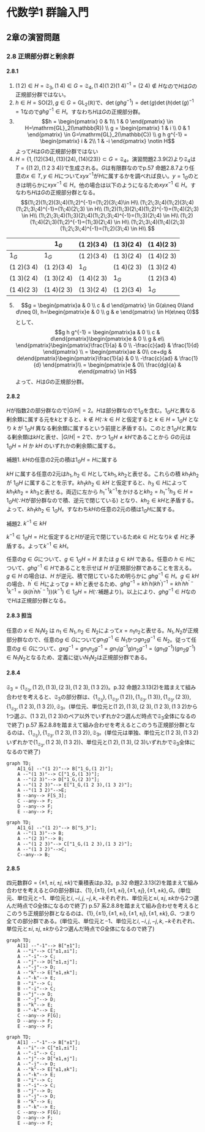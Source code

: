 # 代数学1 群論入門

## 2章の演習問題

### 2.8 正規部分群と剰余群

#### 2.8.1

1. $(1\;2) \in H = \mathfrak{S}_3, (1\;4) \in G = \mathfrak{S}_4, (1\;4)(1\;2)(1\;4)^{-1}=(2\;4)\notin H$なので$H$は$G$の正規部分群ではない。
2. $h \in H=\mathrm{SO}(2), g \in G=\mathrm{GL}_2(\mathbb{R})$で、$\det(ghg^{-1})=\det(g)\det(h)\det(g)^{-1}=1$なので$ghg^{-1}\in H$。すなわち$H$は$G$の正規部分群。
3. $$h = \begin{pmatrix} 0 & 1\\
 1 & 0
\end{pmatrix} \in H=\mathrm{GL}_2(\mathbb{R}) \\
g = \begin{pmatrix} 1 & i \\
 0 & 1
 \end{pmatrix} \in G=\mathrm{GL}_2(\mathbb{C}) \\
g h g^{-1} = \begin{pmatrix} i & 2\\
1 & -i \end{pmatrix} \notin H$$ よって$H$は$G$の正規部分群ではない
4. $H=\{ 1, (1 2)(3 4), (1 3)(2 4), (1 4)(2 3) \} \subset G=\mathfrak{S}_4$。演習問題2.3.9(2)より$\mathfrak{S}_4$は$T=\{(1\;2),(1\;2\;3\;4)\}$で生成される。$G$は有限群なのでp.57 命題2.8.7より任意の$x \in T, y \in H$について$xyx^{-1}$が$H$に属するかを調べれば良い。$y=1_G$のときは明らかに$xyx^{-1}\in H$。他の場合は以下のようになるため$xyx^{-1}\in H$。すなわち$H$は$G$の正規部分群となる。
$$(1\;2)(1\;2)(3\;4)(1\;2)^{-1}=(1\;2)(3\;4)\in H\\
(1\;2\;3\;4)(1\;2)(3\;4)(1\;2\;3\;4)^{-1}=(1\;4)(2\;3) \in H\\
(1\;2)(1\;3)(2\;4)(1\;2)^{-1}=(1\;4)(2\;3) \in H\\
(1\;2\;3\;4)(1\;3)(2\;4)(1\;2\;3\;4)^{-1}=(1\;3)(2\;4) \in H\\
(1\;2)(1\;4)(2\;3)(1\;2)^{-1}=(1\;3)(2\;4) \in H\\
(1\;2\;3\;4)(1\;4)(2\;3)(1\;2\;3\;4)^{-1}=(1\;2)(3\;4) \in H\\
$$

| |$1_G$|$(1\;2)(3\;4)$|$(1\;3)(2\;4)$|$(1\;4)(2\;3)$|
|-|-|-|-|-|
|$1_G$|$1_G$|$(1\;2)(3\;4)$|$(1\;3)(2\;4)$|$(1\;4)(2\;3)$|
|$(1\;2)(3\;4)$|$(1\;2)(3\;4)$|$1_G$|$(1\;4)(2\;3)$|$(1\;3)(2\;4)$|
|$(1\;3)(2\;4)$|$(1\;3)(2\;4)$|$(1\;4)(2\;3)$|$1_G$|$(1\;2)(3\;4)$|
|$(1\;4)(2\;3)$|$(1\;4)(2\;3)$|$(1\;3)(2\;4)$|$(1\;2)(3\;4)$|$1_G$|

5. $$g = \begin{pmatrix}a & 0 \\ c & d \end{pmatrix} \in G(a\neq 0\land d\neq 0), h=\begin{pmatrix}e & 0 \\ g & e \end{pmatrix} \in H(e\neq 0)$$ として、
$$g h g^{-1} = \begin{pmatrix}a & 0 \\ c & d\end{pmatrix}\begin{pmatrix}e & 0 \\ g & e\\ \end{pmatrix}\begin{pmatrix}\frac{1}{a} & 0 \\ -\frac{c}{ad} & \frac{1}{d} \end{pmatrix} \\
= \begin{pmatrix}ae & 0\\ ce+dg & de\end{pmatrix}\begin{pmatrix}\frac{1}{a} & 0 \\ -\frac{c}{ad} & \frac{1}{d} \end{pmatrix}\\
= \begin{pmatrix}e & 0\\ \frac{dg}{a} & e\end{pmatrix} \in H$$ よって、$H$は$G$の正規部分群。

#### 2.8.2

$H$が指数2の部分群なので$|G/H|=2$。$H$は部分群なので$1_G$を含む。$1_G H$と異なる剰余類に属する元を$k$とすると、$k \notin H$($\because k \in H$ と仮定すると $k \in H = 1_G H$ となり $k$ が $1_G H$ 異なる剰余類に属するという前提と矛盾する)。このとき$1_G H$と異なる剰余類は$k H$と表せ、$|G/H|=2$で、かつ $1_G H \neq k H$であることから $G$の元は $1_G H = H$ か $k H$ のいずれかの剰余類に属する。

補題1. $k H$の任意の$2$元の積は$1_G H = H$に属する

$k H$ に属する任意の$2$元は$h_1, h_2 \in H$として$k h_1, k h_2$と表せる。これらの積 $k h_1 k h_2$ が $1_G H$ に属することを示す。$k h_1 k h_2 \in k H$ と仮定すると、$h_3 \in H$によって $k h_1 k h_2 = k h_3$と表せる。両辺に左から $h_1^{-1} k^{-1}$をかけると$k h_2 = h_1^{-1} h_3 \in H = 1_G H(\because H$が部分群なので積、逆元で閉じている$)$ となり、$k h_2 \in k H$と矛盾する。よって、$k h_1 k h_2 \in 1_G H$。すなわち$k H$の任意の$2$元の積は$1_G H$に属する。

補題2. $k^{-1} \in k H$

$k^{-1} \in 1_G H = H$と仮定すると$H$が逆元で閉じているため$k \in H$となり$k \notin H$と矛盾する。よって$k^{-1} \in k H$。

任意の$g \in G$について、$g \in 1_G H = H$ または $g \in k H$ である。任意の $h \in H$について、$g h g^{-1} \in H$であることを示せば $H$ が正規部分群であることを言える。$g \in H$ の場合は、$H$ が逆元、積で閉じているため明らかに $g h g^{-1} \in H$。$g \in k H$の場合、$h^\prime \in H$によって$g = k h^\prime$と表せるため、$g h g^{-1} = k h^\prime h (k h^\prime)^{-1} = k h^\prime h h^{\prime -1} k^{-1}=(k(h^\prime h h^{\prime -1}))(k^{-1}) \in 1_G H = H(\because$補題より$)$。以上により、$g h g^{-1} \in H$なので$H$は正規部分群となる。

#### 2.8.3 担当

任意の $x \in N_1 N_2$ は $n_1 \in N_1, n_2 \in N_2$によって$x = n_1 n_2$と表せる。$N_1,N_2$が正規部分群なので、任意の$g \in G$について$g n_1 g^{-1} \in N_1$かつ$g n_2 g^{-1} \in N_2$。従って任意の$g \in G$について、$g x g^{-1} = g n_1 n_2 g^{-1} = g n_1 (g^{-1} g) n_2 g^{-1} = (g n_1 g^{-1}) (g n_2 g^{-1}) \in N_1 N_2$となるため、定義に従い$N_1 N_2$は正規部分群である。

#### 2.8.4

$\mathfrak{S}_3=\{1_{\mathfrak{S}_3}, (1\;2), (1\;3), (2\;3), (1\;2\;3), (1\;3\;2) \}$。p.32 命題2.3.13(2)を踏まえて組み合わせを考えると、$\mathfrak{S}_3$の部分群は、$\{1_{\mathfrak{S}_3}\}, \{1_{\mathfrak{S}_3}, (1\;2)\}, \{1_{\mathfrak{S}_3}, (1\;3)\}, \{1_{\mathfrak{S}_3}, (2\;3)\}, \{1_{\mathfrak{S}_3}, (1\;2\;3), (1\;3\;2)\}, \mathfrak{S}_3$。(単位元、単位元と$(1\;2),(1\;3),(2\;3),(1\;2\;3),(1\;3\;2)$から1つ選ぶ、$(1\;3\;2),(1\;2\;3)$のペア以外でいずれか2つ選んだ時点で$\mathfrak{S}_3$全体になるので終了)
p.57 系2.8.8を踏まえて組み合わせを考えるとこのうち正規部分群となるのは、$\{1_{\mathfrak{S}_3}\}, \{1_{\mathfrak{S}_3}, (1\;2\;3), (1\;3\;2)\}, \mathfrak{S}_3$。(単位元は単独、単位元と$(1\;2\;3),(1\;3\;2)$いずれかで$\{1_{\mathfrak{S}_3}, (1\;2\;3), (1\;3\;2)\}$、単位元と$(1\;2),(1\;3),(2\;3)$いずれかで$\mathfrak{S}_3$全体になるので終了)

```mermaid
graph TD;
    A[1_G] --"(1 2)"--> B["1_G,(1 2)"];
    A --"(1 3)"--> C["1_G,(1 3)"];
    A --"(2 3)"--> D["1_G,(2 3)"];
    A --"(1 2 3)"--> E["1_G,(1 2 3),(1 3 2)"];
    A --"(1 3 2)"-->E;
    B --any--> F[S_3];
    C --any--> F;
    D --any--> F;
    E --any--> F;
```

```mermaid
graph TD;
    A[1_G] --"(1 2)"--> B["S_3"];
    A --"(1 3)"--> B;
    A --"(2 3)"--> B;
    A --"(1 2 3)"--> C["1_G,(1 2 3),(1 3 2)"];
    A --"(1 3 2)"-->C;
    C--any--> B;
```

#### 2.8.5

四元数群$G=\{\pm 1,\pm i,\pm j,\pm k\}$で乗積表はp.32。p.32 命題2.3.13(2)を踏まえて組み合わせを考えると$G$の部分群は、$\{1\},\{\pm 1\},\{\pm 1,\pm i\},\{\pm 1,\pm j\},\{\pm 1,\pm k\},G$。(単位元、単位元と$-1$、単位元と$i,-i,j,-j,k,-k$それぞれ、単位元と$\pm i,\pm j,\pm k$から2つ選んだ時点で$G$全体になるので終了)
p.57 系2.8.8を踏まえて組み合わせを考えるとこのうち正規部分群となるのは、$\{1\},\{\pm 1\},\{\pm 1,\pm i\},\{\pm 1,\pm j\},\{\pm 1,\pm k\},G$、つまり全ての部分群である。(単位元、単位元と$-1$、単位元と$i,-i,j,-j,k,-k$それぞれ、単位元と$\pm i,\pm j,\pm k$から2つ選んだ時点で$G$全体になるので終了)

```mermaid
graph TD;
    A[1] --"-1"--> B["±1"];
    A --"i"--> C["±1,±i"];
    A --"-i"--> C;
    A --"j"--> D["±1,±j"];
    A --"-j"--> D;
    A --"k"--> E["±1,±k"];
    A --"-k"--> E;
    B --"i"--> C;
    B --"-i"--> C;
    B --"j"--> D;
    B --"-j"--> D;
    B --"k"--> E;
    B --"-k"--> E;
    C --any--> F[G];
    D --any--> F;
    E --any--> F;
```

```mermaid
graph TD;
    A[1] --"-1"--> B["±1"];
    A --"i"--> C["±1,±i"];
    A --"-i"--> C;
    A --"j"--> D["±1,±j"];
    A --"-j"--> D;
    A --"k"--> E["±1,±k"];
    A --"-k"--> E;
    B --"i"--> C;
    B --"-i"--> C;
    B --"j"--> D;
    B --"-j"--> D;
    B --"k"--> E;
    B --"-k"--> E;
    C --any--> F[G];
    D --any--> F;
    E --any--> F;
```